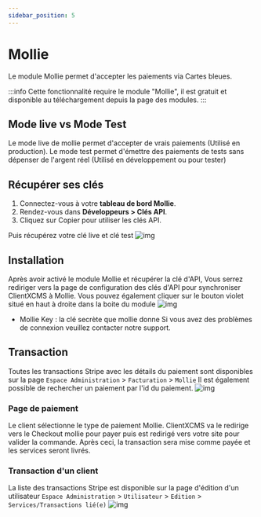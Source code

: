 ```yaml
---
sidebar_position: 5
---
```


# Mollie

Le module Mollie permet d'accepter les paiements via Cartes bleues.

:::info
Cette fonctionnalité require le module "Mollie", il est gratuit et disponible au téléchargement depuis la page des modules.
:::

## Mode live vs Mode Test
Le mode live de mollie permet d'accepter de vrais paiements (Utilisé en production).
Le mode test permet d'émettre des paiements de tests sans dépenser de l'argent réel (Utilisé en développement ou pour tester)
## Récupérer ses clés
1. Connectez-vous à votre **tableau de bord Mollie**.
2. Rendez-vous dans **Développeurs > Clés API**.
3. Cliquez sur Copier pour utiliser les clés API.

Puis récupérez votre clé live et clé test
![img](https://media.discordapp.net/attachments/1033142197102592131/1142079828498071603/Mollie_configuration.png)
## Installation

Après avoir activé le module Mollie et récupérer la clé d'API, Vous serrez rediriger vers la page de configuration des clés d'API pour synchroniser ClientXCMS à Mollie.
Vous pouvez également cliquer sur le bouton violet situé en haut à droite dans la boite du module
![img](https://media.discordapp.net/attachments/1033142197102592131/1142078694882549761/image.png?width=1440&height=286)
- Mollie Key : la clé secrète que mollie donne
Si vous avez des problèmes de connexion veuillez contacter notre support.
## Transaction
Toutes les transactions Stripe avec les détails du paiement sont disponibles sur la page  `Espace Administration` > `Facturation` > `Mollie`
Il est également possible de rechercher un paiement par l'id du paiement.
![img](https://media.discordapp.net/attachments/1033142197102592131/1142087038636662906/image.png?width=1440&height=286)
### Page de paiement

Le client sélectionne le type de paiement Mollie. ClientXCMS va le redirige vers le Checkout mollie pour payer puis est redirigé vers votre site pour valider la commande.
Après ceci, la transaction sera mise comme payée et les services seront livrés.
### Transaction d'un client
La liste des transactions Stripe est disponible sur la page d'édition d'un utilisateur `Espace Administration` > `Utilisateur` > `Edition` > `Services/Transactions lié(e)`
![img](https://media.discordapp.net/attachments/926274245225504779/954712356057935943/unknown.png)
